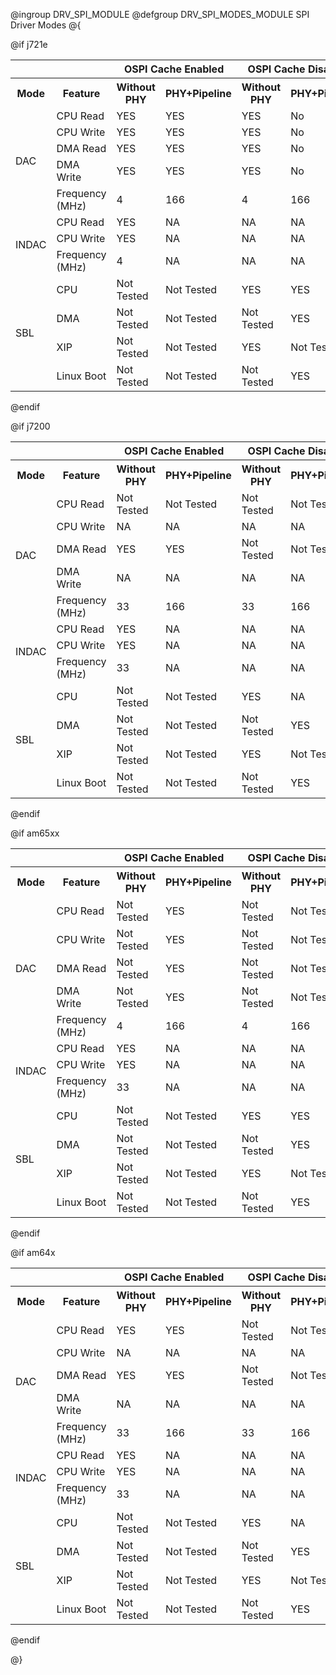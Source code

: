 @ingroup DRV_SPI_MODULE
@defgroup DRV_SPI_MODES_MODULE SPI Driver Modes
@{

@if j721e
<table>
<tr><th>                    <th>                <th colspan="2">OSPI Cache Enabled  <th colspan="2">OSPI Cache Disabled <th> 
<tr><th>Mode                <th>Feature         <th>Without PHY <th>PHY+Pipeline    <th>Without PHY <th>PHY+Pipeline    <th>Comments
<tr><td rowspan="5">DAC     <td>CPU Read        <td>YES         <td>YES             <td>YES         <td>No              <td> 
<tr>                        <td>CPU Write       <td>YES         <td>YES             <td>YES         <td>No              <td> 
<tr>                        <td>DMA Read        <td>YES         <td>YES             <td>YES         <td>No              <td> 
<tr>                        <td>DMA Write       <td>YES         <td>YES             <td>YES         <td>No              <td> 
<tr>                        <td>Frequency (MHz) <td>4           <td>166             <td>4           <td>166             <td> 
<tr><td rowspan="3">INDAC   <td>CPU Read        <td>YES         <td>NA              <td>NA          <td>NA              <td> 
<tr>                        <td>CPU Write       <td>YES         <td>NA              <td>NA          <td>NA              <td> 
<tr>                        <td>Frequency (MHz) <td>4           <td>NA              <td>NA          <td>NA              <td> 
<tr><td rowspan="4">SBL     <td>CPU             <td>Not Tested  <td>Not Tested      <td>YES         <td>YES             <td> 
<tr>                        <td>DMA             <td>Not Tested  <td>Not Tested      <td>Not Tested  <td>YES             <td> 
<tr>                        <td>XIP             <td>Not Tested  <td>Not Tested      <td>YES         <td>Not Tested      <td> 
<tr>                        <td>Linux Boot      <td>Not Tested  <td>Not Tested      <td>Not Tested  <td>YES             <td> 
</table>
@endif

@if j7200
<table>
<tr><th>                    <th>                <th colspan="2">OSPI Cache Enabled  <th colspan="2">OSPI Cache Disabled <th> 
<tr><th>Mode                <th>Feature         <th>Without PHY <th>PHY+Pipeline    <th>Without PHY <th>PHY+Pipeline    <th>Comments
<tr><td rowspan="5">DAC     <td>CPU Read        <td>Not Tested  <td>Not Tested      <td>Not Tested  <td>Not Tested      <td> 
<tr>                        <td>CPU Write       <td>NA          <td>NA              <td>NA          <td>NA              <td> 
<tr>                        <td>DMA Read        <td>YES         <td>YES             <td>Not Tested  <td>Not Tested      <td> 
<tr>                        <td>DMA Write       <td>NA          <td>NA              <td>NA          <td>NA              <td> 
<tr>                        <td>Frequency (MHz) <td>33          <td>166             <td>33          <td>166             <td> 
<tr><td rowspan="3">INDAC   <td>CPU Read        <td>YES         <td>NA              <td>NA          <td>NA              <td> 
<tr>                        <td>CPU Write       <td>YES         <td>NA              <td>NA          <td>NA              <td> 
<tr>                        <td>Frequency (MHz) <td>33          <td>NA              <td>NA          <td>NA              <td> 
<tr><td rowspan="4">SBL     <td>CPU             <td>Not Tested  <td>Not Tested      <td>YES         <td>NA              <td> 
<tr>                        <td>DMA             <td>Not Tested  <td>Not Tested      <td>Not Tested  <td>YES             <td> 
<tr>                        <td>XIP             <td>Not Tested  <td>Not Tested      <td>YES         <td>Not Tested      <td> 
<tr>                        <td>Linux Boot      <td>Not Tested  <td>Not Tested      <td>Not Tested  <td>YES             <td> 
</table>
@endif

@if am65xx
<table>
<tr><th>                    <th>                <th colspan="2">OSPI Cache Enabled  <th colspan="2">OSPI Cache Disabled <th> 
<tr><th>Mode                <th>Feature         <th>Without PHY <th>PHY+Pipeline    <th>Without PHY <th>PHY+Pipeline    <th>Comments
<tr><td rowspan="5">DAC     <td>CPU Read        <td>Not Tested  <td>YES             <td>Not Tested  <td>Not Tested      <td> 
<tr>                        <td>CPU Write       <td>Not Tested  <td>YES             <td>Not Tested  <td>Not Tested      <td> 
<tr>                        <td>DMA Read        <td>Not Tested  <td>YES             <td>Not Tested  <td>Not Tested      <td> 
<tr>                        <td>DMA Write       <td>Not Tested  <td>YES             <td>Not Tested  <td>Not Tested      <td> 
<tr>                        <td>Frequency (MHz) <td>4           <td>166             <td>4           <td>166             <td> 
<tr><td rowspan="3">INDAC   <td>CPU Read        <td>YES         <td>NA              <td>NA          <td>NA              <td> 
<tr>                        <td>CPU Write       <td>YES         <td>NA              <td>NA          <td>NA              <td> 
<tr>                        <td>Frequency (MHz) <td>33          <td>NA              <td>NA          <td>NA              <td> 
<tr><td rowspan="4">SBL     <td>CPU             <td>Not Tested  <td>Not Tested      <td>YES         <td>YES             <td> 
<tr>                        <td>DMA             <td>Not Tested  <td>Not Tested      <td>Not Tested  <td>YES             <td> 
<tr>                        <td>XIP             <td>Not Tested  <td>Not Tested      <td>YES         <td>Not Tested      <td> 
<tr>                        <td>Linux Boot      <td>Not Tested  <td>Not Tested      <td>Not Tested  <td>YES             <td> 
</table>
@endif

@if am64x
<table>
<tr><th>                    <th>                <th colspan="2">OSPI Cache Enabled  <th colspan="2">OSPI Cache Disabled <th> 
<tr><th>Mode                <th>Feature         <th>Without PHY <th>PHY+Pipeline    <th>Without PHY <th>PHY+Pipeline    <th>Comments
<tr><td rowspan="5">DAC     <td>CPU Read        <td>YES         <td>YES             <td>Not Tested  <td>Not Tested      <td> 
<tr>                        <td>CPU Write       <td>NA          <td>NA              <td>NA          <td>NA              <td> 
<tr>                        <td>DMA Read        <td>YES         <td>YES             <td>Not Tested  <td>Not Tested      <td> 
<tr>                        <td>DMA Write       <td>NA          <td>NA              <td>NA          <td>NA              <td> 
<tr>                        <td>Frequency (MHz) <td>33          <td>166             <td>33          <td>166             <td> 
<tr><td rowspan="3">INDAC   <td>CPU Read        <td>YES         <td>NA              <td>NA          <td>NA              <td> 
<tr>                        <td>CPU Write       <td>YES         <td>NA              <td>NA          <td>NA              <td> 
<tr>                        <td>Frequency (MHz) <td>33          <td>NA              <td>NA          <td>NA              <td> 
<tr><td rowspan="4">SBL     <td>CPU             <td>Not Tested  <td>Not Tested      <td>YES         <td>NA              <td> 
<tr>                        <td>DMA             <td>Not Tested  <td>Not Tested      <td>Not Tested  <td>YES             <td> 
<tr>                        <td>XIP             <td>Not Tested  <td>Not Tested      <td>YES         <td>Not Tested      <td> 
<tr>                        <td>Linux Boot      <td>Not Tested  <td>Not Tested      <td>Not Tested  <td>YES             <td> 
</table>
@endif

@}